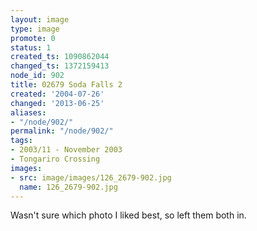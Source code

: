 ```yaml
---
layout: image
type: image
promote: 0
status: 1
created_ts: 1090862044
changed_ts: 1372159413
node_id: 902
title: 02679 Soda Falls 2
created: '2004-07-26'
changed: '2013-06-25'
aliases:
- "/node/902/"
permalink: "/node/902/"
tags:
- 2003/11 - November 2003
- Tongariro Crossing
images:
- src: image/images/126_2679-902.jpg
  name: 126_2679-902.jpg
---
```

Wasn't sure which photo I liked best, so left them both in.
